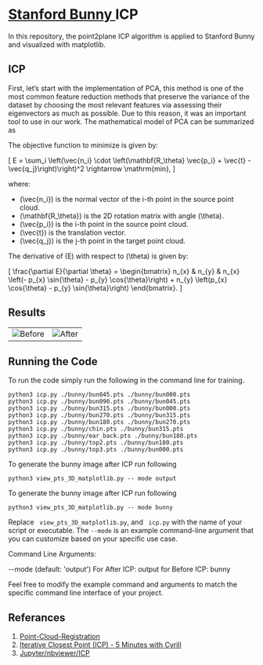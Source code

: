 # <a href="http://graphics.stanford.edu/data/3Dscanrep/"> Stanford Bunny </a> ICP
In this repository, the point2plane ICP algorithm is applied to Stanford Bunny and visualized with matplotlib.



## ICP

First, let’s start with the implementation of PCA, this method is one of the most common feature reduction methods that preserve the variance of the dataset by choosing the most relevant features via assessing their eigenvectors as much as possible. Due to this reason, it was an important tool to use in our work. The mathematical model of PCA can be summarized as 



The objective function to minimize is given by:

\[ E = \sum_i \left(\vec{n_i} \cdot \left(\mathbf{R_\theta} \vec{p_i} + \vec{t} - \vec{q_j}\right)\right)^2 \rightarrow \mathrm{min}, \]

where:
- \(\vec{n_i}\) is the normal vector of the i-th point in the source point cloud.
- \(\mathbf{R_\theta}\) is the 2D rotation matrix with angle \(\theta\).
- \(\vec{p_i}\) is the i-th point in the source point cloud.
- \(\vec{t}\) is the translation vector.
- \(\vec{q_j}\) is the j-th point in the target point cloud.

The derivative of \(E\) with respect to \(\theta\) is given by:

\[ \frac{\partial E}{\partial \theta} = \begin{bmatrix} n_{x} & n_{y} & n_{x} \left(- p_{x} \sin{\theta} - p_{y} \cos{\theta}\right) + n_{y} \left(p_{x} \cos{\theta} - p_{y} \sin{\theta}\right) \end{bmatrix}. \]




## Results


<table>
  <tr>
    <td align="center">
      <img src="https://github.com/baturalpguven/Stanford_Bunny_ICP/assets/77858949/aa91c3cf-4a26-4d56-90f9-526bd6351844" alt="Before" >
    </td>
    <td align="center">
      <img src=https://github.com/baturalpguven/Stanford_Bunny_ICP/assets/77858949/2a69f220-448b-4bff-b03d-23a137a9df61" alt="After" >
    </td>
  </tr>
</table>


## Running the Code
To run the code simply run the following in the command line for training.

```
python3 icp.py ./bunny/bun045.pts ./bunny/bun000.pts
python3 icp.py ./bunny/bun090.pts ./bunny/bun045.pts
python3 icp.py ./bunny/bun315.pts ./bunny/bun000.pts
python3 icp.py ./bunny/bun270.pts ./bunny/bun315.pts
python3 icp.py ./bunny/bun180.pts ./bunny/bun270.pts
python3 icp.py ./bunny/chin.pts ./bunny/bun315.pts
python3 icp.py ./bunny/ear_back.pts ./bunny/bun180.pts
python3 icp.py ./bunny/top2.pts ./bunny/bun180.pts
python3 icp.py ./bunny/top3.pts ./bunny/bun000.pts

```

To generate the bunny image after ICP run following

```
python3 view_pts_3D_matplotlib.py -- mode output
```

To generate the bunny image after ICP run following
```
python3 view_pts_3D_matplotlib.py -- mode bunny
```


Replace ` view_pts_3D_matplotlib.py`, and ` icp.py` with the name of your script or executable. The `--mode` is an example command-line argument that you can customize based on your specific use case.

Command Line Arguments:

--mode <str> (default: 'output')
    For After ICP: output for Before ICP: bunny


Feel free to modify the example command and arguments to match the specific command line interface of your project.



## Referances

1. <a href="https://github.com/ReillyBova/Point-Cloud-Registration/tree/master"> Point-Cloud-Registration </a>
2. <a href="https://www.youtube.com/watch?v=QWDM4cFdKrE"> Iterative Closest Point (ICP) - 5 Minutes with Cyrill </a>
3. <a href="https://nbviewer.org/github/niosus/notebooks/blob/master/icp.ipynb"> Jupyter/nbviewer/ICP </a>








